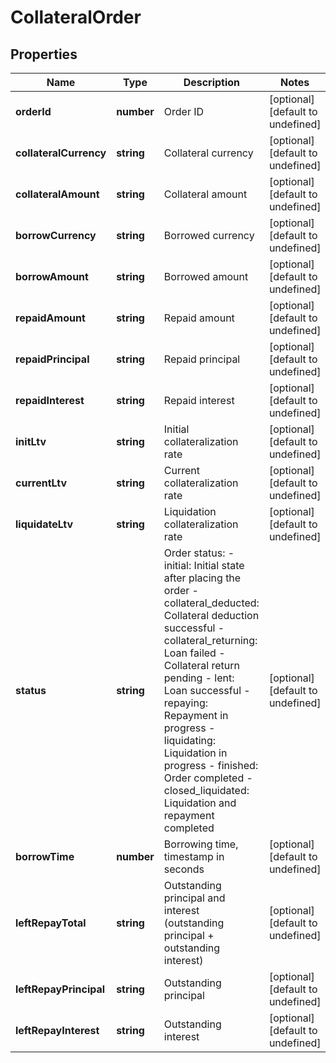 # CollateralOrder

## Properties

Name | Type | Description | Notes
------------ | ------------- | ------------- | -------------
**orderId** | **number** | Order ID | [optional] [default to undefined]
**collateralCurrency** | **string** | Collateral currency | [optional] [default to undefined]
**collateralAmount** | **string** | Collateral amount | [optional] [default to undefined]
**borrowCurrency** | **string** | Borrowed currency | [optional] [default to undefined]
**borrowAmount** | **string** | Borrowed amount | [optional] [default to undefined]
**repaidAmount** | **string** | Repaid amount | [optional] [default to undefined]
**repaidPrincipal** | **string** | Repaid principal | [optional] [default to undefined]
**repaidInterest** | **string** | Repaid interest | [optional] [default to undefined]
**initLtv** | **string** | Initial collateralization rate | [optional] [default to undefined]
**currentLtv** | **string** | Current collateralization rate | [optional] [default to undefined]
**liquidateLtv** | **string** | Liquidation collateralization rate | [optional] [default to undefined]
**status** | **string** | Order status: - initial: Initial state after placing the order - collateral_deducted: Collateral deduction successful - collateral_returning: Loan failed - Collateral return pending - lent: Loan successful - repaying: Repayment in progress - liquidating: Liquidation in progress - finished: Order completed - closed_liquidated: Liquidation and repayment completed | [optional] [default to undefined]
**borrowTime** | **number** | Borrowing time, timestamp in seconds | [optional] [default to undefined]
**leftRepayTotal** | **string** | Outstanding principal and interest (outstanding principal + outstanding interest) | [optional] [default to undefined]
**leftRepayPrincipal** | **string** | Outstanding principal | [optional] [default to undefined]
**leftRepayInterest** | **string** | Outstanding interest | [optional] [default to undefined]

